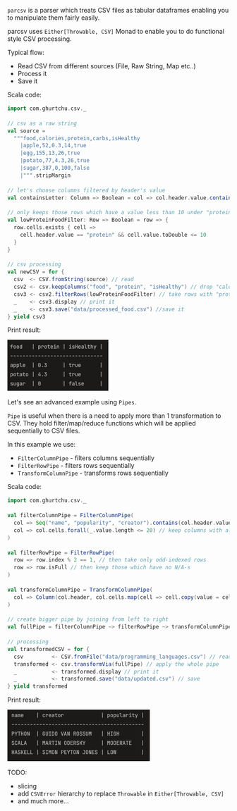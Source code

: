 `parcsv` is a parser which treats CSV files as tabular dataframes enabling you to manipulate them fairly easily.

parcsv uses `Either[Throwable, CSV]` Monad to enable you to do functional style CSV processing.

Typical flow:
 - Read CSV from different sources (File, Raw String, Map etc..)
 - Process it
 - Save it

Scala code:

```scala
import com.ghurtchu.csv._

// csv as a raw string
val source =
  """food,calories,protein,carbs,isHealthy
    |apple,52,0.3,14,true
    |egg,155,13,26,true
    |potato,77,4.3,26,true
    |sugar,387,0,100,false
    |""".stripMargin

// let's choose columns filtered by header's value
val containsLetter: Column => Boolean = col => col.header.value.contains("o")

// only keeps those rows which have a value less than 10 under "protein" header
val lowProteinFoodFilter: Row => Boolean = row => {
  row.cells.exists { cell =>
    cell.header.value == "protein" && cell.value.toDouble <= 10
  }
}

// csv processing
val newCSV = for {
  csv  <- CSV.fromString(source) // read
  csv2 <- csv.keepColumns("food", "protein", "isHealthy") // drop "calories" and "carbs"
  csv3 <- csv2.filterRows(lowProteinFoodFilter) // take rows with "protein" value less than 10
  _    <- csv3.display // print it
  _    <- csv3.save("data/processed_food.csv") //save it
} yield csv3
```

Print result:

![My Image](screenshot_food.png)

Let's see an advanced example using `Pipes`.

`Pipe` is useful when there is a need to apply more than 1 transformation to CSV. 
They hold filter/map/reduce functions which will be applied sequentially to CSV files.

In this example we use:

- `FilterColumnPipe` - filters columns sequentially
- `FilterRowPipe` - filters rows sequentially
- `TransformColumnPipe` - transforms rows sequentially

Scala code:

```scala
import com.ghurtchu.csv._

val filterColumnPipe = FilterColumnPipe(
  col => Seq("name", "popularity", "creator").contains(col.header.value), // choose columns by names
  col => col.cells.forall(_.value.length <= 20) // keep columns with all values shorter than 20 characters
)

val filterRowPipe = FilterRowPipe(
  row => row.index % 2 == 1, // then take only odd-indexed rows
  row => row.isFull // then keep those which have no N/A-s
)

val transformColumnPipe = TransformColumnPipe(
  col => Column(col.header, col.cells.map(cell => cell.copy(value = cell.value.toUpperCase))) // make all values uppercase
)

// create bigger pipe by joining from left to right
val fullPipe = filterColumnPipe ~> filterRowPipe ~> transformColumnPipe

// processing
val transformedCSV = for {
  csv         <- CSV.fromFile("data/programming_languages.csv") // read
  transformed <- csv.transformVia(fullPipe) // apply the whole pipe
  _           <- transformed.display // print it 
  _           <- transformed.save("data/updated.csv") // save
} yield transformed

```

Print result:

![My Image](screenshot_languages.png)


TODO:
 - slicing
 - add `CSVError` hierarchy to replace `Throwable` in `Either[Throwable, CSV]`
 - and much more...
